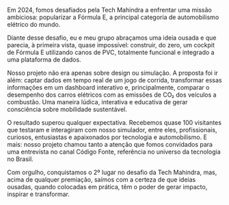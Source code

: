 Em 2024, fomos desafiados pela Tech Mahindra a enfrentar uma missão ambiciosa: popularizar a Fórmula E, a principal categoria de automobilismo elétrico do mundo.

Diante desse desafio, eu e meu grupo abraçamos uma ideia ousada e que parecia, à primeira vista, quase impossível: construir, do zero, um cockpit de Fórmula E utilizando canos de PVC, totalmente funcional e integrado a uma plataforma de dados.

Nosso projeto não era apenas sobre design ou simulação. A proposta foi ir além: captar dados em tempo real de um jogo de corrida, transformar essas informações em um dashboard interativo e, principalmente, comparar o desempenho dos carros elétricos com as emissões de CO₂ dos veículos a combustão. Uma maneira lúdica, interativa e educativa de gerar consciência sobre mobilidade sustentável.

O resultado superou qualquer expectativa. Recebemos quase 100 visitantes que testaram e interagiram com nosso simulador, entre eles, profissionais, curiosos, entusiastas e apaixonados por tecnologia e automobilismo. E mais: nosso projeto chamou tanto a atenção que fomos convidados para uma entrevista no canal Código Fonte, referência no universo da tecnologia no Brasil.

Com orgulho, conquistamos o 2º lugar no desafio da Tech Mahindra, mas, acima de qualquer premiação, saímos com a certeza de que ideias ousadas, quando colocadas em prática, têm o poder de gerar impacto, inspirar e transformar.

